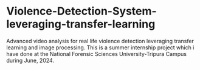 # Violence-Detection-System-leveraging-transfer-learning
Advanced video analysis for real life violence detection leveraging transfer learning and image processing.
This is a summer internship project which i have done at the National Forensic Sciences University-Tripura Campus during June, 2024.
